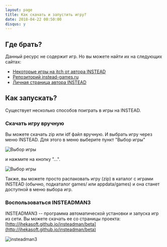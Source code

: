 ```yaml
---
layout: page
title: Как скачать и запустить игру?
date: 2018-04-22 00:50:00
disqus: y
---
```


## Где брать?

Данный ресурс не содержит игр. Но вы можете найти их на следующих сайтах:

- [Некоторые игры на itch от автора INSTEAD](http://instead.itch.io)
- [Репозиторий instead-games.ru](http://instead-games.ru)
- [Личная страница автора INSTEAD](http://syscall.ru/games)

## Как запускать?

Существует несколько способов поиграть в игры на INSTEAD.


### Скачать игру вручную

Вы можете скачать zip или idf файл вручную. И выбрать игру через меню INSTEAD. Для этого в меню выберите пункт "Выбор игры"

![Выбор игры](img/select-game0.png)

и нажмите на кнопку "...".

![Выбор игры](img/select-game1.png)

Также, вы можете просто распаковать игру (zip) в каталог с играми INSTEAD (обычно, подкаталог games/ или appdata/games) и она станет доступной в меню выбора игр.

### Воспользоваться INSTEADMAN3

INSTEADMAN3 -- программа автоматической установки и запуска игр из сети.
Вы можете скачать ее со страницы проекта: [http://jhekasoft.github.io/insteadman/beta](http://jhekasoft.github.io/insteadman/beta)

![insteadman3](img/insteadman3.png)
